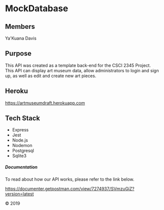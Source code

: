 # MockDatabase

## Members 
 
Ya'Kuana Davis 

## Purpose 

This API was created as a template back-end for the CSCI 2345 Project. This API can display art museum data, allow administrators to login and sign up, as well as edit and create new art pieces. 

## Heroku 

https://artmuseumdraft.herokuapp.com

## Tech Stack 

- Express 
- Jest
- Node.js 
- Nodemon
- Postgresql 
- Sqlite3 

##### Documentation 

To read about how our API works, please refer to the link below. 

https://documenter.getpostman.com/view/7274937/SVmzuGiZ?version=latest 

© 2019
